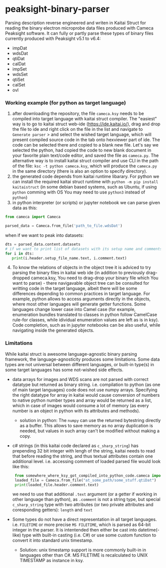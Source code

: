 # peaksight-binary-parser
Parsing description reverse engineered and writen in Kaitai Struct for reading the binary electron microprobe data files produced with Cameca Peaksight software.
It can fully or partly parse these types of binary files currently produced with Peaksight v5.1 to v6.4:
* impDat
* wdsDat
* qtiDat
* calDat
* impSet
* wdsSet
* qtiSet
* calSet
* ovl


### Working example (for python as target language)
1. after downloading the repository, the file `cameca.ksy` needs to be compiled into target language with kaitai struct compiler.
   The "easiest" way is to go to kaitai struct web-ide (https://ide.kaitai.io/), drag and drop the file to ide and right click on the file in the list and navigate to `Generate parser` > and select the wished target language, which will present compiled source code in the tab onto hexviewer part of ide. The code can be selected there and copied to a blank new file.
   Let's say we selected the python, had copied the code to new blank document in your favorite plain text/code editor, and saved the file as `cameca.py`.
   The alternative way is to install kaitai struct compiler and use CLI in the path of the file:
   `ksc -t python cameca.ksy`, which will produce the `cameca.py` in the same directory (there is also an option to specify directory).
2. the generated code depends from kaitai runtime libarary. For python we can install the required kaitai struct runtime with `python -m pip install kaitaistruct` (in some debian based systems, such as Ubuntu, if using `python` comming with OS You may need to use `python3` instead of `python`)
3. in python interpreter (or scripts) or jupyter notebook we can parse given data as this:
  ```python
  from cameca import Cameca
  
  parsed_data = Cameca.from_file('path_to_file.wdsDat')
  ```
  when if we want to peak into datasets:
  ```python
  dts = parsed_data.content.datasets
  # if we want to print list of datasets with its setup name and comments:
  for i in dts:
     print(i.header.setup_file_name.text, i.comment.text)
  ```
4. To know the relations of objects in the object tree it is adviced to try parsing the binary files in kaitai web ide (in addition to previously drag-dropped cameca.ksy, You need to drag-drop your binary file which You want to parse) - there navigavable object tree can be consulted for writting code in the target language, albeit there will be some differences depending to common practices in target language. For example, python allows to access arguments directly in the objects, where most other languages will generate getter functions. Some languages change lower case into Camel case (for example, enumeration bundles translated to classes in python follow CamelCase rule-for classes, while idividual enumeration values are left as is in ksy). Code completion, such as in jupyter notebooks can be also useful, while navigating inside the generated objects.

### Limitations

While kaitai struct is awesome language-agnostic binary parsing framework, the language-agnosticity produces some limitations. Some data types are not universal between different languages, or built-in type(s) in some target languages has some not-wished side effects.
- data arrays for images and WDS scans are not parsed with correct datatype but returned as binary string. i.e. compilation to python (as one of main target languages) code does not use numpy arrays.
Specifying the right datatype for array in kaitai would cause conversion of numbers to native python number types and array would be returned as a list, which in case of images would consume a lot of memory (as every number is an object in python with its attributes and methods).
   - solution in python: The `numpy` can use the returned bytestring directly as a buffer. This allows to save memory as no array duplication is needed, but values in such array can't be modified without making a copy. 
- c# strings (in this kaitai code declared as `c_sharp_string`) has prepending 32 bit integer with lengh of the string, kaitai needs to read that before reading the string, and thus textual attributes contain one additional level. i.e. accessing comment of loaded parsed file would look like this: 

  ```python
   from somewhere_where_ksy_got_compiled_into_python_code.cameca import Cameca
   loaded_file = Cameca.from_file("at_some_path/some_stuff.qtiDat")
   print(loaded_file.header.comment.text)
  ```
  we need to use that additional `.text` argument (or a getter if working in other language than python), as `.comment` is not a string type, but special `c_sharp_string` type with two attributes (or two private attributes and coresponding getters): `length` and `text`
- Some types do not have a direct representation in all target languages. i.e. `FILETIME` or more precise `MS FILETIME`, which is parsed as 64-bit integer in the parser. It is intentended then either be cast into datetime(-like) type with built-in casting (i.e. C#) or use some custom function to convert it into standard unix timestamp.
  - Solution: unix timestamp support is more commonly built-in in languages other than C#. MS FILETIME is recalculated to UNIX TIMESTAMP as instance in ksy.
